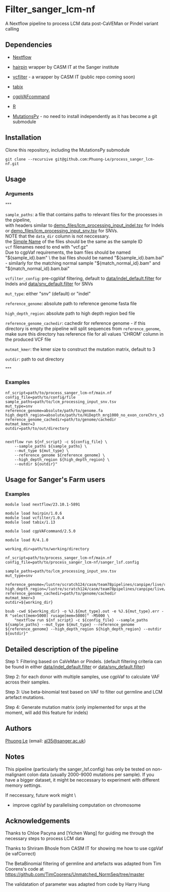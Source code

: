 # Filter_sanger_lcm-nf

A Nextflow pipeline to process LCM data post-CaVEMan or Pindel variant calling 

## Dependencies

- [Nextflow](https://www.nextflow.io/)
- [hairpin](https://github.com/cancerit/hairpin-wrapper) wrapper by CASM IT at the Sanger institute
- [vcfilter]() - a wrapper by CASM IT (public repo coming soon)
- [tabix](https://www.htslib.org/doc/tabix.html)
- [cgpVAFcommand](https://github.com/cancerit/vafCorrect/tree/dev)
- [R](https://www.r-project.org/)

- [MutationsPy](https://github.com/Phuong-Le/MutationsPy) - no need to install independently as it has become a git submodule

## Installation

Clone this repository, including the MutationsPy submodule

```
git clone --recursive git@github.com:Phuong-Le/process_sanger_lcm-nf.git
```

## Usage 

### Arguments

""" 

`sample_paths`:       a file that contains paths to relevant files for the processes in the pipeline, \
    with headers similar to [demo_files/lcm_processing_input_indel.tsv](https://github.com/Phuong-Le/process_sanger_lcm-nf/blob/main/demo_files/lcm_processing_input_indel.tsv) for Indels \
    or [demo_files/lcm_processing_input_snv.tsv](https://github.com/Phuong-Le/process_sanger_lcm-nf/blob/main/demo_files/lcm_processing_input_snv.tsv) for SNVs. \
    NOTE that the `data_dir` column is not neccessary. \
        the [Simple Name](https://www.geeksforgeeks.org/class-getsimplename-method-in-java-with-examples/) of the files should be the same as the sample ID \
        `vcf` filenames need to end with "vcf.gz" \
        Due to cgpVaf requirements, the bam files should be named "${sample_id}.bam" \
        the bai files should be named "${sample_id}.bam.bai" \
        - similarly for the matching normal sample "${match_normal_id}.bam" and "${match_normal_id}.bam.bai"

`vcfilter_config`:    pre-cgpVaf filtering, default to [data/indel_default.filter](https://github.com/Phuong-Le/process_sanger_lcm-nf/blob/main/data/indel_default.filter) for Indels and [data/snv_default.filter](https://github.com/Phuong-Le/process_sanger_lcm-nf/blob/main/data/snv_default.filter) for SNVs

`mut_type`:           either "snv" (default) or "indel"

`reference_genome`:   absolute path to reference genome fasta file

`high_depth_region`:  absolute path to high depth region bed file

`reference_genome_cachedir`: cachedir for reference genome - if this directory is empty the pipeline will split sequences from `reference_genome`, make sure this directory has reference file for all values 'CHROM' column in the produced VCF file
    
`mutmat_kmer`: the kmer size to construct the mutation matrix, default to 3

`outdir`:             path to out directory

"""

### Examples

```
nf_script=path/to/process_sanger_lcm-nf/main.nf
config_file=path/to/config/file
sample_paths=path/to/lcm_processing_input_snv.tsv
mut_type=snv
reference_genome=absolute/path/to/genome.fa
high_depth_region=absolute/path/to/HiDepth_mrg1000_no_exon_coreChrs_v3.bed.gz
reference_genome_cachedir=path/to/genome/cachedir
mutmat_kmer=3
outdir=path/to/out/directory


nextflow run ${nf_script} -c ${config_file} \
    --sample_paths ${sample_paths} \
    --mut_type ${mut_type} \
    --reference_genome ${reference_genome} \
    --high_depth_region ${high_depth_region} \
    --outdir ${outdir}"
```

## Usage for Sanger's Farm users

### Examples

```
module load nextflow/23.10.1-5891

module load hairpin/1.0.6
module load vcfilter/1.0.4
module load tabix/1.13

module load cgpVAFcommand/2.5.0

module load R/4.1.0 

working_dir=path/to/working/directory

nf_script=path/to/process_sanger_lcm-nf/main.nf
config_file=path/to/process_sanger_lcm-nf/sanger_lsf.config

sample_paths=path/to/lcm_processing_input_snv.tsv
mut_type=snv

reference_genome=/lustre/scratch124/casm/team78pipelines/canpipe/live/ref/human/GRCh38_full_analysis_set_plus_decoy_hla/genome.fa
high_depth_region=/lustre/scratch124/casm/team78pipelines/canpipe/live/ref/human/GRCh38_full_analysis_set_plus_decoy_hla/shared/HiDepth_mrg1000_no_exon_coreChrs_v3.bed.gz
reference_genome_cachedir=path/to/genome/cachedir
mutmat_kmer=3
outdir=${working_dir}

bsub -cwd ${working_dir} -o %J.${mut_type}.out -e %J.${mut_type}.err -R "select[mem>5000] rusage[mem=5000]" -M5000 \
    "nextflow run ${nf_script} -c ${config_file} --sample_paths ${sample_paths} --mut_type ${mut_type} --reference_genome ${reference_genome} --high_depth_region ${high_depth_region} --outdir ${outdir}"

```

## Detailed description of the pipeline 

Step 1: Filtering based on CaVeMan or Pindels. (default filtering criteria can be found in either [data/indel_default.filter](https://github.com/Phuong-Le/process_sanger_lcm-nf/blob/main/data/indel_default.filter) or [data/snv_default.filter](https://github.com/Phuong-Le/process_sanger_lcm-nf/blob/main/data/snv_default.filter))

Step 2: for each donor with multiple samples, use cgpVaf to calculate VAF across their samples.

Step 3: Use beta-binomial test based on VAF to filter out germline and LCM artefact mutations.

Step 4: Generate mutation matrix (only implemented for snps at the moment, will add this feature for indels)

## Authors 

[Phuong Le](https://github.com/Phuong-Le) (email: al35@sanger.ac.uk)

## Notes

This pipeline (particularly the sanger_lsf.config) has only be tested on non-malignant colon data (usually 2000-9000 mutations per sample). If you have a bigger dataset, it might be neccessary to experiment with different memory settings. 

If neccessary, future work might \
- improve cgpVaf by parallelising computation on chromosome


## Acknowledgements

Thanks to Chloe Pacyna and [Yichen Wang] for guiding me through the necessary steps to process LCM data

Thanks to Shriram Bhosle from CASM IT for showing me how to use cgpVaf (ie vafCorrect)

The BetaBinomial filtering of germline and artefacts was adapted from Tim Coorens's code at https://github.com/TimCoorens/Unmatched_NormSeq/tree/master

The validatation of parameter was adapted from code by Harry Hung